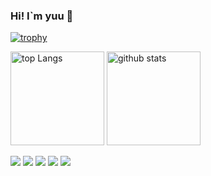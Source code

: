 ### Hi! I`m yuu 👋

<!--
**yuuffff1212/yuuffff1212** is a ✨ _special_ ✨ repository because its `README.md` (this file) appears on your GitHub profile.

Here are some ideas to get you started:

- 🔭 I’m currently working on ...
- 🌱 I’m currently learning ...
- 👯 I’m looking to collaborate on ...
- 🤔 I’m looking for help with ...
- 💬 Ask me about ...
- 📫 How to reach me: ...
- 😄 Pronouns: ...
- ⚡ Fun fact: ...
-->

[![trophy](https://github-profile-trophy.vercel.app/?username=yuuffff1212&theme=onedark&row=2&column=7)](https://github.com/yuuffff1212/github-profile-trophy)
<p aling='left'>
  <img alt="top Langs" height="150px" src="https://github-readme-stats.vercel.app/api/top-langs/?username=yuuffff1212&layout=compact&theme=radical&title_color=blue)" />
  <img alt="github stats" height="150ps" src="https://github-readme-stats.vercel.app/api?username=yuuffff1212&show_icons=true&theme=radical&title_color=blue&layout=compact" />
</p>

![](http://github-profile-summary-cards.vercel.app/api/cards/profile-details?username=yuuffff1212&theme=blue_green)
![](http://github-profile-summary-cards.vercel.app/api/cards/repos-per-language?username=yuuffff1212&theme=blue_green)
![](http://github-profile-summary-cards.vercel.app/api/cards/most-commit-language?username=yuuffff1212&theme=blue_green)
![](http://github-profile-summary-cards.vercel.app/api/cards/stats?username=yuuffff1212&theme=blue_green)
![](http://github-profile-summary-cards.vercel.app/api/cards/productive-time?username=yuuffff1212&theme=blue_green&utcOffset=8)


